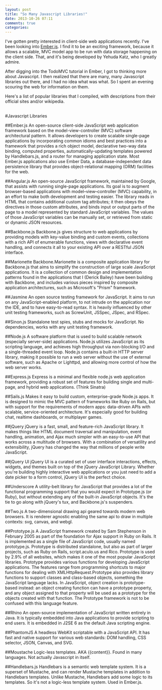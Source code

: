 ```yaml
---
layout: post
title: "So Many Javascript Libraries!"
date: 2013-10-26 07:11
comments: true
categories: 
---
```


I've gotten pretty interested in client-side web applications recently. I've been looking into [Ember.js](http://www.emberjs.com). I find it to be an exciting framework, because it allows a scalable, MVC model app to be run with data storage happening on the client side. That, and it's being developed by Yehuda Katz, who I greatly admire.

After digging into the TodoMVC tutorial in Ember, I got to thinking more about Javascript. I then realized that there are many, many Javascript libraries out there, and I had no idea what was what. So I spent an evening scouring the web for information on them.

Here's a list of popular libraries that I compiled, with descriptions from their official sites and/or wikipedia.  
<br />  

#Javascript Libraries

##Ember.js
An open-source client-side JavaScript web application framework based on the model-view-controller (MVC) software architectural pattern. It allows developers to create scalable single-page applications by incorporating common idioms and best practices into a framework that provides a rich object model, declarative two-way data binding, computed properties, automatically-updating templates powered by Handlebars.js, and a router for managing application state. Most Ember.js applications also use Ember Data, a database-independent data persistence library that provides object-relational mapping (ORM) facilities for the web.

##Angular.js
An open-source JavaScript framework, maintained by Google, that assists with running single-page applications. Its goal is to augment browser-based applications with model–view–controller (MVC) capability, in an effort to make both development and testing easier.
The library reads in HTML that contains additional custom tag attributes; it then obeys the directives in those custom attributes, and binds input or output parts of the page to a model represented by standard JavaScript variables. The values of those JavaScript variables can be manually set, or retrieved from static or dynamic JSON resources.  

##Backbone.js
Backbone.js gives structure to web applications by providing models with key-value binding and custom events, collections with a rich API of enumerable functions, views with declarative event handling, and connects it all to your existing API over a RESTful JSON interface. 

##Marionette
Backbone.Marionette is a composite application library for Backbone.js that aims to simplify the construction of large scale JavaScript applications. It is a collection of common design and implementation patterns found in the applications that I (Derick Bailey) have been building with Backbone, and includes various pieces inspired by composite application architectures, such as Microsoft's "Prism" framework. 



##Jasmine
An open source testing framework for JavaScript. It aims to run on any JavaScript-enabled platform, to not intrude on the application nor the IDE, and to have easy-to-read syntax. It is heavily influenced by other unit testing frameworks, such as ScrewUnit, JSSpec, JSpec, and RSpec. 

##Sinon.js
Standalone test spies, stubs and mocks for JavaScript.
No dependencies, works with any unit testing framework.



##Node.js 
A software platform that is used to build scalable network (especially server-side) applications. Node.js utilizes JavaScript as its scripting language, and achieves high throughput via non-blocking I/O and a single-threaded event loop.
Node.js contains a built-in HTTP server library, making it possible to run a web server without the use of external software, such as Apache or Lighttpd, and allowing more control of how the web server works.

##Express.js
Express is a minimal and flexible node.js web application framework, providing a robust set of features for building single and multi-page, and hybrid web applications. (Think Sinatra)

##Sails.js 
Makes it easy to build custom, enterprise-grade Node.js apps. It is designed to mimic the MVC pattern of frameworks like Ruby on Rails, but with support for the requirements of modern apps: data-driven APIs with scalable, service-oriented architecture. It's especially good for building chat, realtime dashboards, or multiplayer games. 



##jQuery
jQuery is a fast, small, and feature-rich JavaScript library. It makes things like HTML document traversal and manipulation, event handling, animation, and Ajax much simpler with an easy-to-use API that works across a multitude of browsers. With a combination of versatility and extensibility, jQuery has changed the way that millions of people write JavaScript.

##jQuery UI
jQuery UI is a curated set of user interface interactions, effects, widgets, and themes built on top of the jQuery JavaScript Library. Whether you're building highly interactive web applications or you just need to add a date picker to a form control, jQuery UI is the perfect choice.



##Underscore 
A utility-belt library for JavaScript that provides a lot of the functional programming support that you would expect in Prototype.js (or Ruby), but without extending any of the built-in JavaScript objects. It's the tie to go along with jQuery's tux, and Backbone.js's suspenders.  

##Two.js 
A two-dimensional drawing api geared towards modern web browsers. It is renderer agnostic enabling the same api to draw in multiple contexts: svg, canvas, and webgl.  



##Prototype.js 
A JavaScript framework created by Sam Stephenson in February 2005 as part of the foundation for Ajax support in Ruby on Rails. It is implemented as a single file of JavaScript code, usually named prototype.js. Prototype is distributed standalone, but also as part of larger projects, such as Ruby on Rails, script.aculo.us and Rico. Prototype is used by 2.9% of all websites, which makes it one of the most popular JavaScript libraries. Prototype provides various functions for developing JavaScript applications. The features range from programming shortcuts to major functions for dealing with XMLHttpRequest.Prototype also provides library functions to support classes and class-based objects, something the JavaScript language lacks. In JavaScript, object creation is prototype-based instead: an object creating function can have a prototype property, and any object assigned to that property will be used as a prototype for the objects created with that function. The Prototype framework is not to be confused with this language feature. 

##Rhino 
An open-source implementation of JavaScript written entirely in Java. It is typically embedded into Java applications to provide scripting to end users. It is embedded in J2SE 6 as the default Java scripting engine. 

##PhantomJS 
A headless WebKit scriptable with a JavaScript API. It has fast and native support for various web standards: DOM handling, CSS selector, JSON, Canvas, and SVG. 

##Moustache
Logic-less templates. AKA {{content}}. Found in many languages. Not actually Javascript in itself.

##Handlebars.js
Handlebars is a semantic web template system. It is a superset of Mustache, and can render Mustache templates in addition to Handlebars templates. Unlike Mustache, Handlebars add some logic to its templates. So it's not a logic-less template system. Used in Ember.js.

